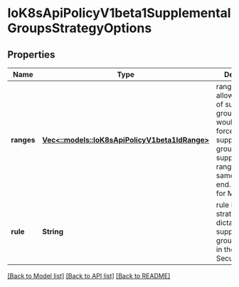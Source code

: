 # IoK8sApiPolicyV1beta1SupplementalGroupsStrategyOptions

## Properties
Name | Type | Description | Notes
------------ | ------------- | ------------- | -------------
**ranges** | [**Vec<::models::IoK8sApiPolicyV1beta1IdRange>**](io.k8s.api.policy.v1beta1.IDRange.md) | ranges are the allowed ranges of supplemental groups.  If you would like to force a single supplemental group then supply a single range with the same start and end. Required for MustRunAs. | [optional] 
**rule** | **String** | rule is the strategy that will dictate what supplemental groups is used in the SecurityContext. | [optional] 

[[Back to Model list]](../README.md#documentation-for-models) [[Back to API list]](../README.md#documentation-for-api-endpoints) [[Back to README]](../README.md)


